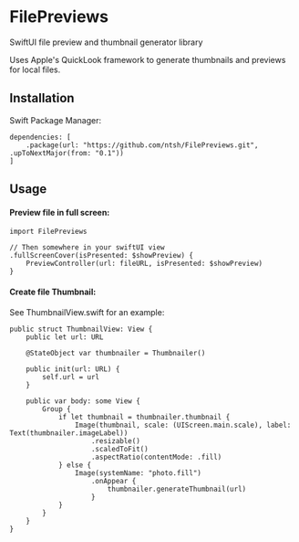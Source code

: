 # FilePreviews

SwiftUI file preview and thumbnail generator library 

Uses Apple's QuickLook framework to generate thumbnails and previews for local files.


## Installation

Swift Package Manager:

```
dependencies: [
    .package(url: "https://github.com/ntsh/FilePreviews.git", .upToNextMajor(from: "0.1"))
]
```

## Usage

#### Preview file in full screen: 

```
import FilePreviews

// Then somewhere in your swiftUI view
.fullScreenCover(isPresented: $showPreview) {
    PreviewController(url: fileURL, isPresented: $showPreview)
}
```

#### Create file Thumbnail:

See ThumbnailView.swift for an example:

```
public struct ThumbnailView: View {
    public let url: URL

    @StateObject var thumbnailer = Thumbnailer()

    public init(url: URL) {
        self.url = url
    }

    public var body: some View {
        Group {
            if let thumbnail = thumbnailer.thumbnail {
                Image(thumbnail, scale: (UIScreen.main.scale), label: Text(thumbnailer.imageLabel))
                    .resizable()
                    .scaledToFit()
                    .aspectRatio(contentMode: .fill)
            } else {
                Image(systemName: "photo.fill")
                    .onAppear {
                        thumbnailer.generateThumbnail(url)
                    }
            }
        }
    }
}
